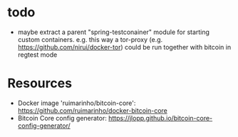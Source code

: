 
# todo
- maybe extract a parent "spring-testconainer" module for starting
  custom containers. e.g. this way a tor-proxy
  (e.g. https://github.com/nirui/docker-tor) could be run together
  with bitcoin in regtest mode

# Resources
- Docker image 'ruimarinho/bitcoin-core': https://github.com/ruimarinho/docker-bitcoin-core
- Bitcoin Core config generator: https://jlopp.github.io/bitcoin-core-config-generator/
